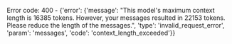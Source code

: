 Error code: 400 - {'error': {'message': "This model's maximum context length is 16385 tokens. However, your messages resulted in 22153 tokens. Please reduce the length of the messages.", 'type': 'invalid_request_error', 'param': 'messages', 'code': 'context_length_exceeded'}}